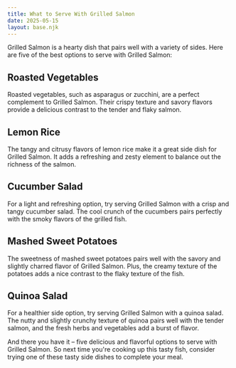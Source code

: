 ```yaml
---
title: What to Serve With Grilled Salmon
date: 2025-05-15
layout: base.njk
---
```


Grilled Salmon is a hearty dish that pairs well with a variety of sides. Here are five of the best options to serve with Grilled Salmon:

## **Roasted Vegetables**
Roasted vegetables, such as asparagus or zucchini, are a perfect complement to Grilled Salmon. Their crispy texture and savory flavors provide a delicious contrast to the tender and flaky salmon.

## **Lemon Rice**
The tangy and citrusy flavors of lemon rice make it a great side dish for Grilled Salmon. It adds a refreshing and zesty element to balance out the richness of the salmon.

## **Cucumber Salad**
For a light and refreshing option, try serving Grilled Salmon with a crisp and tangy cucumber salad. The cool crunch of the cucumbers pairs perfectly with the smoky flavors of the grilled fish.

## **Mashed Sweet Potatoes**
The sweetness of mashed sweet potatoes pairs well with the savory and slightly charred flavor of Grilled Salmon. Plus, the creamy texture of the potatoes adds a nice contrast to the flaky texture of the fish.

## **Quinoa Salad**
For a healthier side option, try serving Grilled Salmon with a quinoa salad. The nutty and slightly crunchy texture of quinoa pairs well with the tender salmon, and the fresh herbs and vegetables add a burst of flavor.

And there you have it – five delicious and flavorful options to serve with Grilled Salmon. So next time you're cooking up this tasty fish, consider trying one of these tasty side dishes to complete your meal.